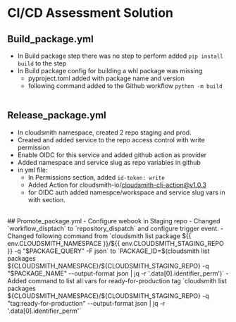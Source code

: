 # CI/CD Assessment Solution

## Build_package.yml
- In Build package step there was no step to perform added `pip install build` to the step
- In Build package config for building a whl package was missing 
    * pyproject.toml added with package name and version
    * following command added to the Github workflow `python -m build`
  <br>
 ## Release_package.yml
- In cloudsmith namespace, created 2 repo staging and prod.
- Created and added service to the repo access control with write permission
- Enable OIDC for this service and added github action as provider
- Added namespace and service slug as repo variables in github
- in yml file:
     * In Permissions section, added `id-token: write`
     * Added Action for cloudsmith-io/cloudsmith-cli-action@v1.0.3
     * for OIDC auth added namespce/workspace and service slug vars in with section.
<br>
## Promote_package.yml
- Configure webook in Staging repo
- Changed `workflow_disptach` to `repository_dispatch` and configure trigger event.
- Changed following command from `cloudsmith list package ${{ env.CLOUDSMITH_NAMESPACE }}/${{ env.CLOUDSMITH_STAGING_REPO }} -q "$PACKAGE_QUERY" -F json` to `PACKAGE_ID=$(cloudsmith list packages ${CLOUDSMITH_NAMESPACE}/${CLOUDSMITH_STAGING_REPO} -q "$PACKAGE_NAME" --output-format json | jq -r '.data[0].identifier_perm')`
- Added command to list all vars for ready-for-production tag `cloudsmith list packages ${CLOUDSMITH_NAMESPACE}/${CLOUDSMITH_STAGING_REPO} -q "tag:ready-for-production" --output-format json | jq -r '.data[0].identifier_perm'`
